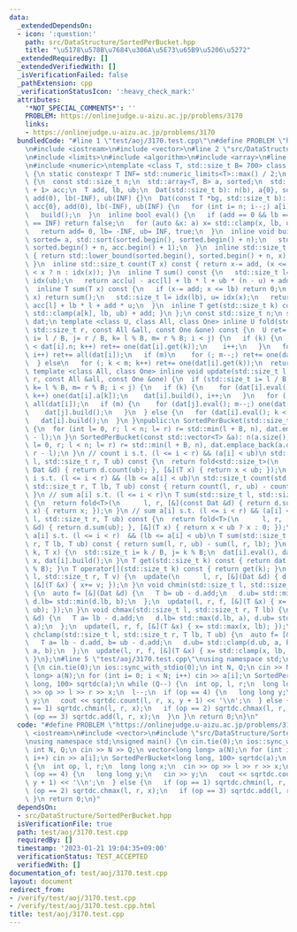 ```yaml
---
data:
  _extendedDependsOn:
  - icon: ':question:'
    path: src/DataStructure/SortedPerBucket.hpp
    title: "\u5178\u578B\u7684\u306A\u5E73\u65B9\u5206\u5272"
  _extendedRequiredBy: []
  _extendedVerifiedWith: []
  _isVerificationFailed: false
  _pathExtension: cpp
  _verificationStatusIcon: ':heavy_check_mark:'
  attributes:
    '*NOT_SPECIAL_COMMENTS*': ''
    PROBLEM: https://onlinejudge.u-aizu.ac.jp/problems/3170
    links:
    - https://onlinejudge.u-aizu.ac.jp/problems/3170
  bundledCode: "#line 1 \"test/aoj/3170.test.cpp\"\n#define PROBLEM \"https://onlinejudge.u-aizu.ac.jp/problems/3170\"\
    \n#include <iostream>\n#include <vector>\n#line 2 \"src/DataStructure/SortedPerBucket.hpp\"\
    \n#include <limits>\n#include <algorithm>\n#include <array>\n#line 6 \"src/DataStructure/SortedPerBucket.hpp\"\
    \n#include <numeric>\ntemplate <class T, std::size_t B= 700> class SortedPerBucket\
    \ {\n static constexpr T INF= std::numeric_limits<T>::max() / 2;\n struct Dat\
    \ {\n  const std::size_t n;\n  std::array<T, B> a, sorted;\n  std::array<T, B\
    \ + 1> acc;\n  T add, lb, ub;\n  Dat(std::size_t b): n(b), a{0}, sorted{0}, acc{0},\
    \ add(0), lb(-INF), ub(INF) {}\n  Dat(const T *bg, std::size_t b): n(b), a{0},\
    \ acc{0}, add(0), lb(-INF), ub(INF) {\n   for (int i= n; i--;) a[i]= *(bg + i);\n\
    \   build();\n  }\n  inline bool eval() {\n   if (add == 0 && lb == -INF && ub\
    \ == INF) return false;\n   for (auto &x: a) x= std::clamp(x, lb, ub) + add;\n\
    \   return add= 0, lb= -INF, ub= INF, true;\n  }\n  inline void build() {\n  \
    \ sorted= a, std::sort(sorted.begin(), sorted.begin() + n);\n   std::partial_sum(sorted.begin(),\
    \ sorted.begin() + n, acc.begin() + 1);\n  }\n  inline std::size_t idx(T x) const\
    \ { return std::lower_bound(sorted.begin(), sorted.begin() + n, x) - sorted.begin();\
    \ }\n  inline std::size_t count(T x) const { return x-= add, (x <= lb ? 0 : ub\
    \ < x ? n : idx(x)); }\n  inline T sum() const {\n   std::size_t l= idx(lb), u=\
    \ idx(ub);\n   return acc[u] - acc[l] + lb * l + ub * (n - u) + add * n;\n  }\n\
    \  inline T sum(T x) const {\n   if (x-= add; x <= lb) return 0;\n   if (ub <\
    \ x) return sum();\n   std::size_t l= idx(lb), u= idx(x);\n   return acc[u] -\
    \ acc[l] + lb * l + add * u;\n  }\n  inline T get(std::size_t k) const { return\
    \ std::clamp(a[k], lb, ub) + add; }\n };\n const std::size_t n;\n std::vector<Dat>\
    \ dat;\n template <class U, class All, class One> inline U fold(std::size_t l,\
    \ std::size_t r, const All &all, const One &one) const {\n  U ret= 0;\n  if (std::size_t\
    \ i= l / B, j= r / B, k= l % B, m= r % B; i < j) {\n   if (k) {\n    for (; k\
    \ < dat[i].n; k++) ret+= one(dat[i].get(k));\n    i++;\n   }\n   for (; i < j;\
    \ i++) ret+= all(dat[i]);\n   if (m)\n    for (; m--;) ret+= one(dat[j].get(m));\n\
    \  } else\n   for (; k < m; k++) ret+= one(dat[i].get(k));\n  return ret;\n }\n\
    \ template <class All, class One> inline void update(std::size_t l, std::size_t\
    \ r, const All &all, const One &one) {\n  if (std::size_t i= l / B, j= r / B,\
    \ k= l % B, m= r % B; i < j) {\n   if (k) {\n    for (dat[i].eval(); k < dat[i].n;\
    \ k++) one(dat[i].a[k]);\n    dat[i].build(), i++;\n   }\n   for (; i < j; i++)\
    \ all(dat[i]);\n   if (m) {\n    for (dat[j].eval(); m--;) one(dat[j].a[m]);\n\
    \    dat[j].build();\n   }\n  } else {\n   for (dat[i].eval(); k < m; k++) one(dat[i].a[k]);\n\
    \   dat[i].build();\n  }\n }\npublic:\n SortedPerBucket(std::size_t n_): n(n_)\
    \ {\n  for (int l= 0, r; l < n; l= r) r= std::min(l + B, n), dat.emplace_back(r\
    \ - l);\n }\n SortedPerBucket(const std::vector<T> &a): n(a.size()) {\n  for (int\
    \ l= 0, r; l < n; l= r) r= std::min(l + B, n), dat.emplace_back(a.data() + l,\
    \ r - l);\n }\n // count i s.t. (l <= i < r) && (a[i] < ub)\n std::size_t count(std::size_t\
    \ l, std::size_t r, T ub) const {\n  return fold<std::size_t>(\n      l, r, [&](const\
    \ Dat &d) { return d.count(ub); }, [&](T x) { return x < ub; });\n }\n // count\
    \ i s.t. (l <= i < r) && (lb <= a[i] < ub)\n std::size_t count(std::size_t l,\
    \ std::size_t r, T lb, T ub) const { return count(l, r, ub) - count(l, r, lb);\
    \ }\n // sum a[i] s.t. (l <= i < r)\n T sum(std::size_t l, std::size_t r) const\
    \ {\n  return fold<T>(\n      l, r, [&](const Dat &d) { return d.sum(); }, [&](T\
    \ x) { return x; });\n }\n // sum a[i] s.t. (l <= i < r) && (a[i] < ub)\n T sum(std::size_t\
    \ l, std::size_t r, T ub) const {\n  return fold<T>(\n      l, r, [&](const Dat\
    \ &d) { return d.sum(ub); }, [&](T x) { return x < ub ? x : 0; });\n }\n // sum\
    \ a[i] s.t. (l <= i < r)  && (lb <= a[i] < ub)\n T sum(std::size_t l, std::size_t\
    \ r, T lb, T ub) const { return sum(l, r, ub) - sum(l, r, lb); }\n void set(std::size_t\
    \ k, T x) {\n  std::size_t i= k / B, j= k % B;\n  dat[i].eval(), dat[i].a[j]=\
    \ x, dat[i].build();\n }\n T get(std::size_t k) const { return dat[k / B].get(k\
    \ % B); }\n T operator[](std::size_t k) const { return get(k); }\n void add(std::size_t\
    \ l, std::size_t r, T v) {\n  update(\n      l, r, [&](Dat &d) { d.add+= v; },\
    \ [&](T &x) { x+= v; });\n }\n void chmin(std::size_t l, std::size_t r, T ub)\
    \ {\n  auto f= [&](Dat &d) {\n   T b= ub - d.add;\n   d.ub= std::min(d.ub, b),\
    \ d.lb= std::min(d.lb, b);\n  };\n  update(l, r, f, [&](T &x) { x= std::min(x,\
    \ ub); });\n }\n void chmax(std::size_t l, std::size_t r, T lb) {\n  auto f= [&](Dat\
    \ &d) {\n   T a= lb - d.add;\n   d.lb= std::max(d.lb, a), d.ub= std::max(d.ub,\
    \ a);\n  };\n  update(l, r, f, [&](T &x) { x= std::max(x, lb); });\n }\n void\
    \ chclamp(std::size_t l, std::size_t r, T lb, T ub) {\n  auto f= [&](Dat &d) {\n\
    \   T a= lb - d.add, b= ub - d.add;\n   d.ub= std::clamp(d.ub, a, b), d.lb= std::clamp(d.lb,\
    \ a, b);\n  };\n  update(l, r, f, [&](T &x) { x= std::clamp(x, lb, ub); });\n\
    \ }\n};\n#line 5 \"test/aoj/3170.test.cpp\"\nusing namespace std;\nsigned main()\
    \ {\n cin.tie(0);\n ios::sync_with_stdio(0);\n int N, Q;\n cin >> N >> Q;\n vector<long\
    \ long> a(N);\n for (int i= 0; i < N; i++) cin >> a[i];\n SortedPerBucket<long\
    \ long, 100> sqrtdc(a);\n while (Q--) {\n  int op, l, r;\n  long long x;\n  cin\
    \ >> op >> l >> r >> x;\n  l--;\n  if (op == 4) {\n   long long y;\n   cin >>\
    \ y;\n   cout << sqrtdc.count(l, r, x, y + 1) << '\\n';\n  } else {\n   if (op\
    \ == 1) sqrtdc.chmin(l, r, x);\n   if (op == 2) sqrtdc.chmax(l, r, x);\n   if\
    \ (op == 3) sqrtdc.add(l, r, x);\n  }\n }\n return 0;\n}\n"
  code: "#define PROBLEM \"https://onlinejudge.u-aizu.ac.jp/problems/3170\"\n#include\
    \ <iostream>\n#include <vector>\n#include \"src/DataStructure/SortedPerBucket.hpp\"\
    \nusing namespace std;\nsigned main() {\n cin.tie(0);\n ios::sync_with_stdio(0);\n\
    \ int N, Q;\n cin >> N >> Q;\n vector<long long> a(N);\n for (int i= 0; i < N;\
    \ i++) cin >> a[i];\n SortedPerBucket<long long, 100> sqrtdc(a);\n while (Q--)\
    \ {\n  int op, l, r;\n  long long x;\n  cin >> op >> l >> r >> x;\n  l--;\n  if\
    \ (op == 4) {\n   long long y;\n   cin >> y;\n   cout << sqrtdc.count(l, r, x,\
    \ y + 1) << '\\n';\n  } else {\n   if (op == 1) sqrtdc.chmin(l, r, x);\n   if\
    \ (op == 2) sqrtdc.chmax(l, r, x);\n   if (op == 3) sqrtdc.add(l, r, x);\n  }\n\
    \ }\n return 0;\n}"
  dependsOn:
  - src/DataStructure/SortedPerBucket.hpp
  isVerificationFile: true
  path: test/aoj/3170.test.cpp
  requiredBy: []
  timestamp: '2023-01-21 19:04:35+09:00'
  verificationStatus: TEST_ACCEPTED
  verifiedWith: []
documentation_of: test/aoj/3170.test.cpp
layout: document
redirect_from:
- /verify/test/aoj/3170.test.cpp
- /verify/test/aoj/3170.test.cpp.html
title: test/aoj/3170.test.cpp
---
```

